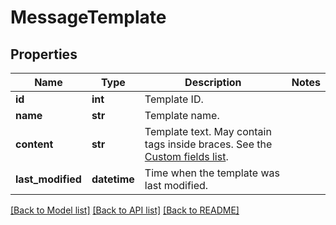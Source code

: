 # MessageTemplate

## Properties
Name | Type | Description | Notes
------------ | ------------- | ------------- | -------------
**id** | **int** | Template ID. | 
**name** | **str** | Template name. | 
**content** | **str** | Template text. May contain tags inside braces. See the [Custom fields list](https://docs.textmagic.com/#section/Custom-fields-list-(Merge-tags)). | 
**last_modified** | **datetime** | Time when the template was last modified. | 

[[Back to Model list]](../README.md#documentation-for-models) [[Back to API list]](../README.md#documentation-for-api-endpoints) [[Back to README]](../README.md)


